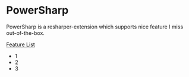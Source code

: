 # PowerSharp

PowerSharp is a resharper-extension which supports nice feature I miss out-of-the-box.

<ins>Feature List</ins>

- 1
- 2
- 3
